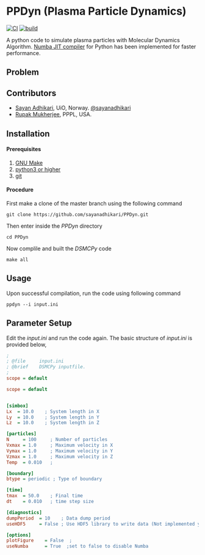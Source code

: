 # PPDyn (Plasma Particle Dynamics)
[![CI](https://github.com/sayanadhikari/PPDyn/actions/workflows/main.yml/badge.svg)](https://github.com/sayanadhikari/PPDyn/actions/workflows/main.yml)
[![build](https://github.com/sayanadhikari/PPDyn/actions/workflows/make.yml/badge.svg)](https://github.com/sayanadhikari/PPDyn/actions/workflows/make.yml)

A python code to simulate plasma particles with Molecular Dynamics Algorithm. [Numba JIT compiler](https://numba.pydata.org/) for Python has been implemented for faster performance. 

## Problem
<!--Rayleigh Problem = gas between 2 plates ([Alexander & Garcia, 1997](https://doi.org/10.1063/1.168619)) -->

## Contributors
- [Sayan Adhikari](https://github.com/sayanadhikari), UiO, Norway. [@sayanadhikari](https://twitter.com/sayanadhikari)
- [Rupak Mukherjee](https://github.com/RupakMukherjee), PPPL, USA.

Installation
------------
#### Prerequisites
1. [GNU Make](https://www.gnu.org/software/make/)
2. [python3 or higher](https://www.python.org/download/releases/3.0/)
3. [git](https://git-scm.com/)

#### Procedure
First make a clone of the master branch using the following command
```shell
git clone https://github.com/sayanadhikari/PPDyn.git
```
Then enter inside the *PPDyn* directory 
```shell
cd PPDyn
```
Now complile and built the *DSMCPy* code
```shell
make all
``` 
Usage
-----
Upon successful compilation, run the code using following command
```shell
ppdyn --i input.ini
```
Parameter Setup
----------------------
Edit the _input.ini_ and run the code again. The basic structure of _input.ini_ is provided below,
```ini
;
; @file		input.ini
; @brief	DSMCPy inputfile.
;
scope = default

scope = default


[simbox]
Lx  = 10.0    ; System length in X
Ly  = 10.0    ; System length in Y
Lz  = 10.0    ; System length in Z

[particles]
N     = 100     ; Number of particles
Vxmax = 1.0     ; Maximum velocity in X
Vymax = 1.0     ; Maximum velocity in Y
Vzmax = 1.0     ; Maximum velocity in Z
Temp  = 0.010   ;

[boundary]
btype = periodic ; Type of boundary

[time]
tmax  = 50.0    ; Final time
dt    = 0.010   ; time step size

[diagnostics]
dumpPeriod  = 10    ; Data dump period
useHDF5     = False ; Use HDF5 library to write data (Not implemented yet)

[options]
plotFigure    = False  ;
useNumba      = True  ;set to false to disable Numba
```
